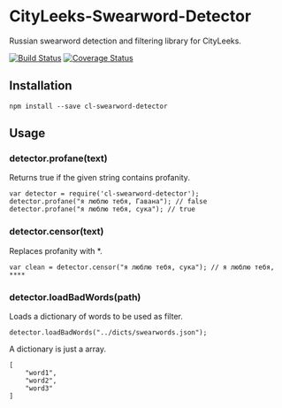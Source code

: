 # CityLeeks-Swearword-Detector

Russian swearword detection and filtering library for CityLeeks.

[![Build Status](https://travis-ci.org/iRobik/CityLeeks-Swearword-Detector.svg?branch=master)](https://travis-ci.org/iRobik/CityLeeks-Swearword-Detector)
[![Coverage Status](https://coveralls.io/repos/github/iRobik/CityLeeks-Swearword-Detector/badge.svg?branch=master)](https://coveralls.io/github/iRobik/CityLeeks-Swearword-Detector?branch=master)

## Installation

    npm install --save cl-swearword-detector
    
## Usage

### detector.profane(text)

Returns true if the given string contains profanity.

    var detector = require('cl-swearword-detector');
    detector.profane("я люблю тебя, Гавана"); // false
    detector.profane("я люблю тебя, сука"); // true

### detector.censor(text)

Replaces profanity with *.

    var clean = detector.censor("я люблю тебя, сука"); // я люблю тебя, ****

### detector.loadBadWords(path)

Loads a dictionary of words to be used as filter.

    detector.loadBadWords("../dicts/swearwords.json");

A dictionary is just a array.

	[
		"word1",
		"word2",
		"word3"
	]

